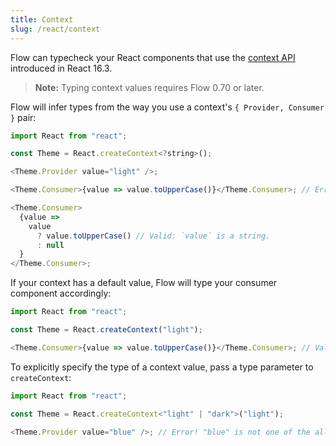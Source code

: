 ```yaml
---
title: Context
slug: /react/context
---
```


Flow can typecheck your React components that use the [context API][] introduced
in React 16.3.

[context API]: https://reactjs.org/docs/context.html

> **Note:** Typing context values requires Flow 0.70 or later.

Flow will infer types from the way you use a context's `{ Provider, Consumer }`
pair:

```js flow-check
import React from "react";

const Theme = React.createContext<?string>();

<Theme.Provider value="light" />;

<Theme.Consumer>{value => value.toUpperCase()}</Theme.Consumer>; // Error! `value` is nullable.

<Theme.Consumer>
  {value =>
    value
      ? value.toUpperCase() // Valid: `value` is a string.
      : null
  }
</Theme.Consumer>;
```

If your context has a default value, Flow will type your consumer component
accordingly:

```js flow-check
import React from "react";

const Theme = React.createContext("light");

<Theme.Consumer>{value => value.toUpperCase()}</Theme.Consumer>; // Valid: `value` is a non-nullable string.
```

To explicitly specify the type of a context value, pass a type parameter to
`createContext`:

```js flow-check
import React from "react";

const Theme = React.createContext<"light" | "dark">("light");

<Theme.Provider value="blue" />; // Error! "blue" is not one of the allowed values.
```
